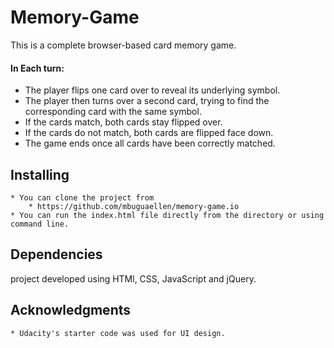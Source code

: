 

# Memory-Game

This is a complete browser-based card memory game.

#### In Each turn:

* The player flips one card over to reveal its underlying symbol.
* The player then turns over a second card, trying to find the corresponding card with the same symbol.
* If the cards match, both cards stay flipped over.
* If the cards do not match, both cards are flipped face down.
* The game ends once all cards have been correctly matched.

## Installing
    * You can clone the project from
        * https://github.com/mbuguaellen/memory-game.io
    * You can run the index.html file directly from the directory or using command line.

## Dependencies 
project developed using HTMl, CSS, JavaScript and jQuery.

## Acknowledgments
    * Udacity's starter code was used for UI design.

